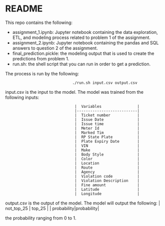 # README

This repo contains the following:
  - assignment_1.ipynb: Jupyter notebook containing the data exploration, ETL, and modeling process related to problem 1 of the assignment. 
  - assignment_2.ipynb: Jupyter notebook containing the pandas and SQL answers to question 2 of the assignment.
  - final_prediction.pickle: the modeling output that is used to create the predictions from problem 1.
  - run.sh: the shell script that you can run in order to get a prediction. 
  
  The process is run by the following:
 
                                  ./run.sh input.csv output.csv
   
  input.csv is the input to the model. The model was trained from the following inputs:

                                   |  Variables                |
                                   |---------------------------|
                                   |  Ticket number            |
                                   |  Issue Date               |
                                   |  Issue time               |
                                   |  Meter Id                 |
                                   |  Marked Tim               |
                                   |  RP State Plate           |
                                   |  Plate Expiry Date        |
                                   |  VIN                      |
                                   |  Make                     |
                                   |  Body Style               |
                                   |  Color                    |
                                   |  Location                 |
                                   |  Route                    |
                                   |  Agency                   |
                                   |  Violation code           |
                                   |  Violation Description    |
                                   |  Fine amount              |
                                   |  Latitude                 |
                                   |  Longitude                |
                                   
  output.csv is the output of the model. The model will output the following: 
                                   | not_top_25 |  top_25   |
                                   | probability|probability|   
  
  the probability ranging from 0 to 1.
